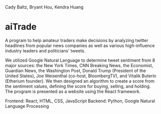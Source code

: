 Cady Baltz, Bryant Hou, Kendra Huang 


# aiTrade 
A program to help amateur traders make decisions by analyzing twitter headlines from popular news companies as well as various high-influence industry leaders and politicians' tweets. 

We utilized Google Natural Language to determine tweet sentiment from 8 major sources: the New York Times, CNN Breaking News, the Economist, Guardian News, the Washington Post, Donald Trump (President of the United States), Joe Weisenthal (co-host, BloombergTV), and Vitalik Buterin (Etherium founder). We then designed an algorithm to create a score from the sentiment values, defining the score for buying, selling, and holding. The program is presented as a website using the React framework.

Frontend: React, HTML, CSS, JavaScript
Backend: Python, Google Natural Language Processing
